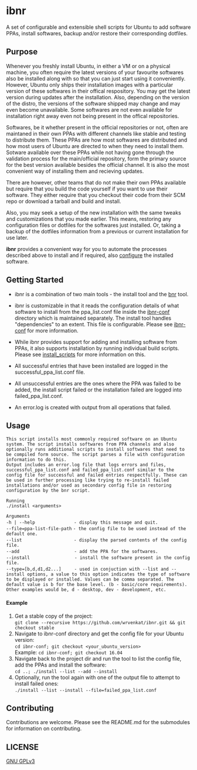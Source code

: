 # ibnr
A set of configurable and extensible shell scripts for Ubuntu to add software PPAs, install softwares, backup and/or restore their corresponding dotfiles.

## Purpose
  Whenever you freshly install Ubuntu, in either a VM or on a physical machine, you often require the latest versions of your favourite softwares also be installed along with so that you can just start using it conveniently. However, Ubuntu only ships their installation images with a particular version of these softwares in their offical respository. You may get the latest version during updates after the installation. Also, depending on the version of the distro, the versions of the software shipped may change and may even become unavailable. Some softwares are not even available for installation right away even not being present in the offical repositories.

  Softwares, be it whether present in the official repositories or not, often are maintaned in their own PPAs with different channels like stable and testing to distribute them. These PPAs are how most softwares are distributed and how most users of Ubuntu are directed to when they need to install them. Sotware available over these PPAs while not having gone through the validation process for the main/official repository, form the primary source for the best version available besides the official channel. It is also the most convenient way of installing them and recieving updates.
  
  There are however, other teams that do not make their own PPAs available but require that you build the code yourself if you want to use their software. They either require that you checkout their code from their SCM repo or download a tarball and build and install.
  
  Also, you may seek a setup of the new installation with the same tweaks and customizations that you made earlier. This means, restoring any configuration files or dotfiles for the softwares just installed. Or, taking a backup of the dotfiles information from a previous or current installation for use later.
  
  **ibnr** provides a convenient way for you to automate the processes described above to install and if required, also [configure](https://github.com/wrvenkat/bnr) the installed software.

## Getting Started
* ibnr is a combination of two main tools - the install tool and the [bnr](https://github.com/wrvenkat/bnr) tool.

* ibnr is customizable in that it reads the configuration details of what software to install from the ppa_list.conf file inside the [ibnr-conf](https://github.com/wrvenkat/ibnr-conf) directory which is maintained separately. The install tool handles "dependencies" to an extent. This file is configurable. Please see [ibnr-conf](https://github.com/wrvenkat/ibnr-conf) for more information.
  
* While ibnr provides support for adding and installing software from PPAs, it also supports installation by running individual build scripts. Please see [install_scripts](https://github.com/wrvenkat/install_scripts) for more information on this.

* All successful entries that have been installed are logged in the successful_ppa_list.conf file.

* All unsuccessful entries are the ones where the PPA was failed to be added, the install script failed or the installation failed are logged into failed_ppa_list.conf.

* An error.log is created with output from all operations that failed.
  
## Usage
  
`This script installs most commonly required software on an Ubuntu system. The script installs softwares from PPA channels and also optionally runs additional scripts to install softwares that need to be compiled form source. The script parses a file with configuration information to do this.`  
`Output includes an error.log file that logs errors and files, successful_ppa_list.conf and failed_ppa_list.conf similar to the config file for successful and failed entries respectfully. These can be used in further processing like trying to re-install failed installations and/or used as secondary config file in restoring configuration by the bnr script.`

`Running`  
`./install <arguments>`

`Arguments`  
`-h | --help`&nbsp;&nbsp;&nbsp;&nbsp;&nbsp;&nbsp;&nbsp;&nbsp;&nbsp;&nbsp;&nbsp;&nbsp;&nbsp;&nbsp;&nbsp;&nbsp;&nbsp;&nbsp;&nbsp;&nbsp;&nbsp;&nbsp;&nbsp;&nbsp;&nbsp;&nbsp;&nbsp;`- display this message and quit.`  
`--file=ppa-list-file-path`&nbsp;`- the config file to be used instead of the default one.`  
`--list`&nbsp;&nbsp;&nbsp;&nbsp;&nbsp;&nbsp;&nbsp;&nbsp;&nbsp;&nbsp;&nbsp;&nbsp;&nbsp;&nbsp;&nbsp;&nbsp;&nbsp;&nbsp;&nbsp;&nbsp;&nbsp;&nbsp;&nbsp;&nbsp;&nbsp;&nbsp;&nbsp;&nbsp;&nbsp;&nbsp;&nbsp;&nbsp;&nbsp;&nbsp;&nbsp;&nbsp;`- display the parsed contents of the config file.`  
`--add`&nbsp;&nbsp;&nbsp;&nbsp;&nbsp;&nbsp;&nbsp;&nbsp;&nbsp;&nbsp;&nbsp;&nbsp;&nbsp;&nbsp;&nbsp;&nbsp;&nbsp;&nbsp;&nbsp;&nbsp;&nbsp;&nbsp;&nbsp;&nbsp;&nbsp;&nbsp;&nbsp;&nbsp;&nbsp;&nbsp;&nbsp;&nbsp;&nbsp;&nbsp;&nbsp;&nbsp;&nbsp;&nbsp;`- add the PPA for the softwares.`  
`--install`&nbsp;&nbsp;&nbsp;&nbsp;&nbsp;&nbsp;&nbsp;&nbsp;&nbsp;&nbsp;&nbsp;&nbsp;&nbsp;&nbsp;&nbsp;&nbsp;&nbsp;&nbsp;&nbsp;&nbsp;&nbsp;&nbsp;&nbsp;&nbsp;&nbsp;&nbsp;&nbsp;&nbsp;&nbsp;&nbsp;&nbsp;`- install the software present in the config file.`  
`--type=[b,d,d1,d2...]`&nbsp;&nbsp;&nbsp;&nbsp;&nbsp;&nbsp;&nbsp;&nbsp;&nbsp;`- used in conjuction with --list and --install options, a value to this option indicates the type of software to be displayed or installed. Values can be comma separated. The default value is b for the base level. (b - basic/core requirements). Other examples would be, d - desktop, dev - development, etc.`

#### Example
  
  1. Get a stable copy of the project:  
  `git clone --recursive https://github.com/wrvenkat/ibnr.git && git checkout stable`
  2. Navigate to ibnr-conf directory and get the config file for your Ubuntu version:  
  `cd ibnr-conf; git checkout <your_ubuntu_version>`  
  Example: `cd ibnr-conf; git checkout 16.04`
  3. Navigate back to the project dir and run the tool to list the config file, add the PPAs and install the software:  
  `cd ..; ./install --list --add --install`
  4. Optionally, run the tool again with one of the output file to attempt to install failed ones:  
  `./install --list --install --file=failed_ppa_list.conf`

## Contributing

Contributions are welcome. Please see the README.md for the submodules for information on contributing.

## LICENSE

[GNU GPLv3](https://www.gnu.org/licenses/gpl-3.0.en.html)
